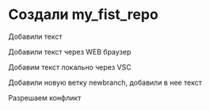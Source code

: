 # Создали my_fist_repo

Добавили текст

Добавили текст через WEB браузер

Добавим текст локально через VSC

Добавили новую ветку newbranch, добавили в нее текст

Разрешаем конфликт
